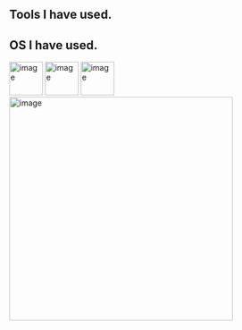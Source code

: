 ## Tools I have used.


## OS I have used.
<img width="60" height="60" alt="image" src="https://github.com/user-attachments/assets/4a4c5b94-e226-46b9-ba32-b957ed54abdc" />
<img width="60" height="60" alt="image" src="https://github.com/user-attachments/assets/0228ff05-7e39-45ef-a872-978cc0bbc633" />
<img width="60" height="60" alt="image" src="https://github.com/user-attachments/assets/4232205c-be7e-4e61-8c1a-a7fde457d64b" />
<img width="400" height="400" alt="image" src="https://github.com/user-attachments/assets/d5efefe0-a1b9-46e5-9dab-d36ffa2cd4f4" />



<!--
**SupawitKaennak/SupawitKaennak** is a ✨ _special_ ✨ repository because its `README.md` (this file) appears on your GitHub profile.

Here are some ideas to get you started:

- 🔭 I’m currently working on ...
- 🌱 I’m currently learning ...
- 👯 I’m looking to collaborate on ...
- 🤔 I’m looking for help with ...
- 💬 Ask me about ...
- 📫 How to reach me: ...
- 😄 Pronouns: ...
- ⚡ Fun fact: ...
-->
